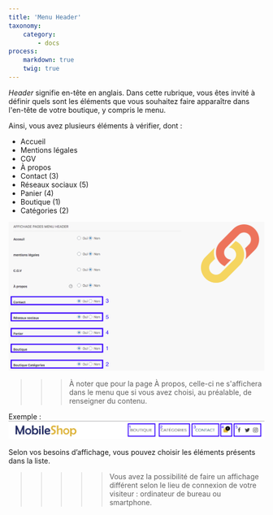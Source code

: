 ```yaml
---
title: 'Menu Header'
taxonomy:
    category:
        - docs
process:
    markdown: true
    twig: true
---
```


*Header* signifie en-tête en anglais. Dans cette rubrique, vous êtes invité à définir quels sont les éléments que vous souhaitez faire apparaître dans l'en-tête de votre boutique, y compris le menu. 

Ainsi, vous avez plusieurs éléments à vérifier, dont : 
- Accueil 
- Mentions légales
- CGV
- À propos
- Contact (3)
- Réseaux sociaux (5)
- Panier (4)
- Boutique (1)
- Catégories (2)

![menu-header-parametrage-guide-123venteflash](menu-header-parametrage-guide-123venteflash.png)

>>> À noter que pour la page À propos, celle-ci ne s'affichera dans le menu que si vous avez choisi, au préalable, de renseigner du contenu. 

Exemple : 
![exemple-header-pages-guide-123venteflash](exemple-header-pages-guide-123venteflash.png)

Selon vos besoins d’affichage, vous pouvez choisir les éléments présents dans la liste. 

>>>>> Vous avez la possibilité de faire un affichage différent selon le lieu de connexion de votre visiteur : ordinateur de bureau ou smartphone.
